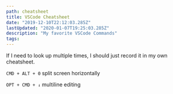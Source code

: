 ```yaml
---
path: cheatsheet
title: VSCode Cheatsheet
date: "2019-12-10T22:12:03.285Z"
lastUpdated: "2020-01-07T19:25:03.285Z"
description: "My favorite VSCode Commands"
tags:
---
```


If I need to look up multiple times, I should just record it in my own cheatsheet.

`CMD + ALT + 0` split screen horizontally

`OPT + CMD + ↓` multiline editing
